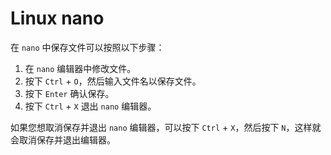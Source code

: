 # Linux nano

在 `nano` 中保存文件可以按照以下步骤：

1. 在 `nano` 编辑器中修改文件。
2. 按下 `Ctrl` + `O`，然后输入文件名以保存文件。
3. 按下 `Enter` 确认保存。
4. 按下 `Ctrl` + `X` 退出 `nano` 编辑器。

如果您想取消保存并退出 `nano` 编辑器，可以按下 `Ctrl` + `X`，然后按下 `N`，这样就会取消保存并退出编辑器。
